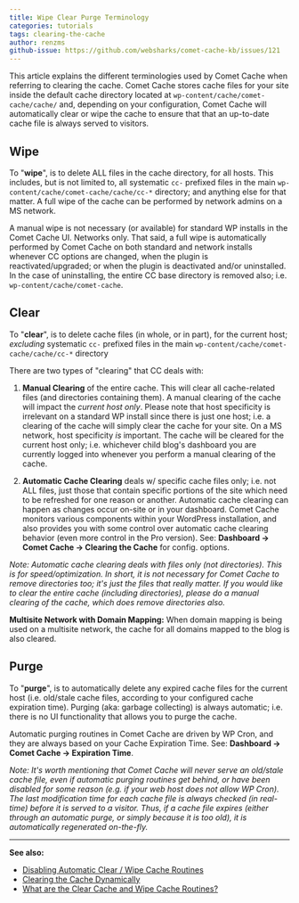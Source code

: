 ```yaml
---
title: Wipe Clear Purge Terminology
categories: tutorials
tags: clearing-the-cache
author: renzms
github-issue: https://github.com/websharks/comet-cache-kb/issues/121
---
```


This article explains the different terminologies used by Comet Cache  when referring to clearing the cache. Comet Cache stores cache files for your site inside the default cache directory located at `wp-content/cache/comet-cache/cache/` and, depending on your configuration, Comet Cache will automatically clear or wipe the cache to ensure that that an up-to-date cache file is always served to visitors.

## Wipe

To "**wipe**", is to delete ALL files in the cache directory, for all hosts. This includes, but is not limited to, all systematic `cc-` prefixed files in the main `wp-content/cache/comet-cache/cache/cc-*` directory; and anything else for that matter. A full wipe of the cache can be performed by network admins on a MS network.

A manual wipe is not necessary (or available) for standard WP installs in the Comet Cache UI. Networks only. That said, a full wipe is automatically performed by Comet Cache on both standard and network installs whenever CC options are changed, when the plugin is reactivated/upgraded; or when the plugin is deactivated and/or uninstalled. In the case of uninstalling, the entire CC base directory is removed also; i.e. `wp-content/cache/comet-cache`.

## Clear

To "**clear**", is to delete cache files (in whole, or in part), for the current host; _excluding_ systematic `cc-` prefixed files in the main `wp-content/cache/comet-cache/cache/cc-*` directory

There are two types of "clearing" that CC deals with:

1. **Manual Clearing** of the entire cache. This will clear all cache-related files (and directories containing them). A manual clearing of the cache will impact the _current host only_. Please note that host specificity is irrelevant on a standard WP install since there is just one host; i.e. a clearing of the cache will simply clear the cache for your site. On a MS network, host specificity _is_ important. The cache will be cleared for the current host only; i.e. whichever child blog's dashboard you are currently logged into whenever you perform a manual clearing of the cache.
	
2. **Automatic Cache Clearing** deals w/ specific cache files only; i.e. not ALL files, just those that contain specific portions of the site which need to be refreshed for one reason or another. Automatic cache clearing can happen as changes occur on-site or in your dashboard. Comet Cache monitors various components within your WordPress installation, and also provides you with some control over automatic cache clearing behavior (even more control in the Pro version). See: **Dashboard → Comet Cache → Clearing the Cache** for config. options.
	
_Note: Automatic cache clearing deals with files only (not directories). This is for speed/optimization. In short, it is not necessary for Comet Cache to remove directories too; it's just the files that really matter. If you would like to clear the entire cache (including directories), please do a manual clearing of the cache, which does remove directories also._

**Multisite Network with Domain Mapping:** When domain mapping is being used on a multisite network, the cache for all domains mapped to the blog is also cleared.

## Purge

To "**purge**", is to automatically delete any expired cache files for the current host (i.e. old/stale cache files, according to your configured cache expiration time). Purging (aka: garbage collecting) is always automatic; i.e. there is no UI functionality that allows you to purge the cache. 

Automatic purging routines in Comet Cache are driven by WP Cron, and they are always based on your Cache Expiration Time. See: **Dashboard → Comet Cache → Expiration Time**.

_Note: It's worth mentioning that Comet Cache will never serve an old/stale cache file, even if automatic purging routines get behind, or have been disabled for some reason (e.g. if your web host does not allow WP Cron). The last modification time for each cache file is always checked (in real-time) before it is served to a visitor. Thus, if a cache file expires (either through an automatic purge, or simply because it is too old), it is automatically regenerated on-the-fly._

_____

**See also:**

- [Disabling Automatic Clear / Wipe Cache Routines](https://cometcache.com/kb-article/disabling-automatic-clear-wipe-cache-routines/)
- [Clearing the Cache Dynamically](https://cometcache.com/kb-article/clearing-the-cache-dynamically/)
- [What are the Clear Cache and Wipe Cache Routines?](https://cometcache.com/kb-article/what-are-the-clear-cache-and-wipe-cache-routines/)
